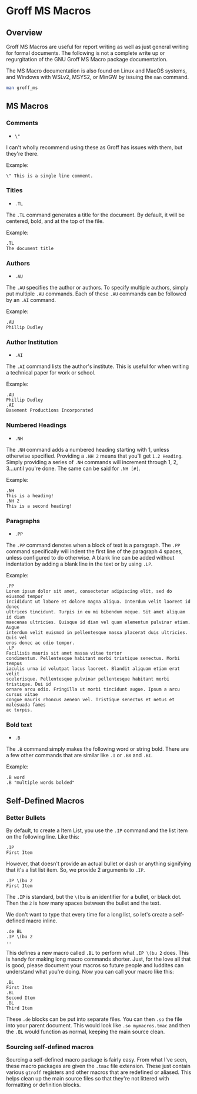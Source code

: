 # Groff MS Macros

## Overview

Groff MS Macros are useful for report writing as well as just general writing
for formal documents. The following is not a complete write up or regurgitation
of the GNU Groff MS Macro package documentation.

The MS Macro documentation is also found on Linux and MacOS systems, and Windows
with WSLv2, MSYS2, or MinGW by issuing the `man` command.

```bash
man groff_ms
```

## MS Macros

### Comments

* `\"`

I can't wholly recommend using these as Groff has issues with them, but they're
there.

Example:

```groff
\" This is a single line comment.
```

### Titles

* `.TL`

The `.TL` command generates a title for the document. By default, it will be
centered, bold, and at the top of the file.

Example:

```groff
.TL
The document title
```

### Authors

* `.AU`

The `.AU` specifies the author or authors. To specify multiple authors, simply
put multiple `.AU` commands. Each of these `.AU` commands can be followed by an
`.AI` command.

Example:

```groff
.AU
Phillip Dudley
```

### Author Institution

* `.AI`

The `.AI` command lists the author's institute. This is useful for when writing
a technical paper for work or school.

Example:

```groff
.AU
Phillip Dudley
.AI
Basement Productions Incorporated
```

### Numbered Headings

* `.NH`

The `.NH` command adds a numbered heading starting with 1, unless otherwise
specified. Providing a `.NH 2` means that you'll get `1.2 Heading`.  Simply
providing a series of `.NH` commands will increment through 1, 2, 3...until
you're done. The same can be said for `.NH [#]`.

Example:

```groff
.NH
This is a heading!
.NH 2
This is a second heading!
```

### Paragraphs

* `.PP`

The `.PP` command denotes when a block of text is a paragraph. The `.PP` command
specifically will indent the first line of the paragraph 4 spaces, unless
configured to do otherwise. A blank line can be added without indentation by
adding a blank line in the text or by using `.LP`.

Example:

```groff
.PP
Lorem ipsum dolor sit amet, consectetur adipiscing elit, sed do eiusmod tempor
incididunt ut labore et dolore magna aliqua. Interdum velit laoreet id donec
ultrices tincidunt. Turpis in eu mi bibendum neque. Sit amet aliquam id diam
maecenas ultricies. Quisque id diam vel quam elementum pulvinar etiam. Augue
interdum velit euismod in pellentesque massa placerat duis ultricies. Quis vel
eros donec ac odio tempor.
.LP
Facilisis mauris sit amet massa vitae tortor
condimentum. Pellentesque habitant morbi tristique senectus. Morbi tempus
iaculis urna id volutpat lacus laoreet. Blandit aliquam etiam erat velit
scelerisque. Pellentesque pulvinar pellentesque habitant morbi tristique. Dui id
ornare arcu odio. Fringilla ut morbi tincidunt augue. Ipsum a arcu cursus vitae
congue mauris rhoncus aenean vel. Tristique senectus et netus et malesuada fames
ac turpis.
```

### Bold text

* `.B`

The `.B` command simply makes the following word or string bold. There are a few
other commands that are similar like `.I` or `.BX` and `.BI`.

Example:

```groff
.B word
.B "multiple words bolded"
```

## Self-Defined Macros

### Better Bullets

By default, to create a Item List, you use the `.IP` command and the list item
on the following line. Like this:

```groff
.IP
First Item
```

However, that doesn't provide an actual bullet or dash or anything signifying
that it's a list list item. So, we provide 2 arguments to `.IP`.

```groff
.IP \(bu 2
First Item
```

The `.IP` is standard, but the `\(bu` is an identifier for a bullet, or black
dot. Then the `2` is how many spaces between the bullet and the text.

We don't want to type that every time for a long list, so let's create a
self-defined macro inline.

```groff
.de BL
.IP \(bu 2
..
```

This defines a new macro called `.BL` to perform what `.IP \(bu 2` does. This is
handy for making long macro commands shorter. Just, for the love all that is
good, please document your macros so future people and luddites can understand
what you're doing. Now you can call your macro like this:

```groff
.BL
First Item
.BL
Second Item
.BL
Third Item
```
These `.de` blocks can be put into separate files. You can then `.so` the file
into your parent document. This would look like `.so mymacros.tmac` and then the
`.BL` would function as normal, keeping the main source clean.

### Sourcing self-defined macros

Sourcing a self-defined macro package is fairly easy. From what I've seen, these
macro packages are given the `.tmac` file extension. These just contain various
`gtroff` registers and other macros that are redefined or aliased. This helps
clean up the main source files so that they're not littered with formatting or
definition blocks.
